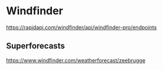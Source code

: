 # Windfinder

https://rapidapi.com/windfinder/api/windfinder-pro/endpoints

## Superforecasts

https://www.windfinder.com/weatherforecast/zeebrugge
